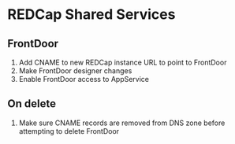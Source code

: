 # REDCap Shared Services

## FrontDoor

1. Add CNAME to new REDCap instance URL to point to FrontDoor
1. Make FrontDoor designer changes
1. Enable FrontDoor access to AppService

## On delete

1. Make sure CNAME records are removed from DNS zone before attempting to delete FrontDoor
